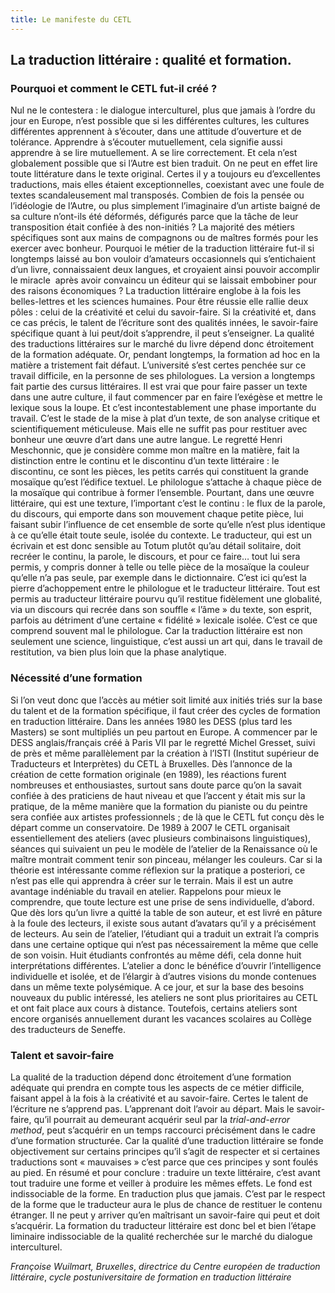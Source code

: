 ```yaml
---
title: Le manifeste du CETL
---
```


## La traduction littéraire&nbsp;: qualité et formation.

### Pourquoi et comment le CETL fut-il créé ?

Nul ne le contestera&nbsp;: le dialogue interculturel, plus que jamais à l’ordre du jour en Europe, n’est possible que si les différentes cultures, les cultures différentes apprennent à s’écouter, dans une attitude d’ouverture et de tolérance. Apprendre à s’écouter mutuellement, cela signifie aussi apprendre à se lire mutuellement. A se lire correctement. Et cela n’est globalement possible que si l’Autre est bien traduit. On ne peut en effet lire toute littérature dans le texte original.
Certes il y a toujours eu d’excellentes traductions, mais elles étaient exceptionnelles, coexistant avec une foule de textes scandaleusement mal transposés. Combien de fois la pensée ou l’idéologie de l’Autre, ou plus simplement l’imaginaire d’un artiste baigné de sa culture n’ont-ils été déformés, défigurés parce que la tâche de leur transposition était confiée à des non-initiés ? La majorité des métiers spécifiques sont aux mains de compagnons ou de maîtres formés pour les exercer avec bonheur. Pourquoi le métier de la traduction littéraire fut-il si longtemps laissé au bon vouloir d’amateurs occasionnels qui s’entichaient d’un livre, connaissaient deux langues, et croyaient ainsi pouvoir accomplir le miracle  après avoir convaincu un éditeur qui se laissait embobiner pour des raisons économiques ?
La traduction littéraire englobe à la fois les belles-lettres et les sciences humaines. Pour être réussie elle rallie deux pôles&nbsp;: celui de la créativité et celui du savoir-faire. Si la créativité et, dans ce cas précis, le talent de l’écriture sont des qualités innées, le savoir-faire spécifique quant à lui peut/doit s’apprendre, il peut s’enseigner. La qualité des traductions littéraires sur le marché du livre dépend donc étroitement de la formation adéquate. Or, pendant longtemps, la formation ad hoc en la matière a tristement fait défaut. L’université s’est certes penchée sur ce travail difficile, en la personne de ses philologues. La version a longtemps fait partie des cursus littéraires. Il est vrai que pour faire passer un texte dans une autre culture, il faut commencer par en faire l’exégèse et mettre le lexique sous la loupe. Et c’est incontestablement une phase importante du travail. C’est le stade de la mise à plat d’un texte, de son analyse critique et scientifiquement méticuleuse. Mais elle ne suffit pas pour restituer avec bonheur une œuvre d’art dans une autre langue. Le regretté Henri Meschonnic, que je considère comme mon maître en la matière, fait la distinction entre le continu et le discontinu d’un texte littéraire&nbsp;: le discontinu, ce sont les pièces, les petits carrés qui constituent la grande mosaïque qu’est l’édifice textuel. Le philologue s’attache à chaque pièce de la mosaïque qui contribue à former l’ensemble. Pourtant, dans une œuvre littéraire, qui est une texture, l’important c’est le continu&nbsp;: le flux de la parole, du discours, qui emporte dans son mouvement chaque petite pièce, lui faisant subir l’influence de cet ensemble de sorte qu’elle n’est plus identique à ce qu’elle était toute seule, isolée du contexte. Le traducteur, qui est un écrivain et est donc sensible au Totum plutôt qu’au détail solitaire, doit recréer le continu, la parole, le discours, et pour ce faire… tout lui sera permis, y compris donner à telle ou telle pièce de la mosaïque la couleur qu’elle n’a pas seule, par exemple dans le dictionnaire.
C’est ici qu’est la pierre d’achoppement entre le philologue et le traducteur littéraire. Tout est permis au traducteur littéraire pourvu qu’il restitue fidèlement une globalité, via un discours qui recrée dans son souffle «&nbsp;l’âme&nbsp;» du texte, son esprit, parfois au détriment d’une certaine «&nbsp;fidélité&nbsp;» lexicale isolée. C’est ce que comprend souvent mal le philologue. Car la traduction littéraire est non seulement une science, linguistique, c’est aussi un art qui, dans le travail de restitution, va bien plus loin que la phase analytique.

### Nécessité d’une formation

Si l’on veut donc que l’accès au métier soit limité aux initiés triés sur la base du talent et de la formation spécifique, il faut créer des cycles de formation en traduction littéraire. Dans les années 1980 les DESS (plus tard les Masters) se sont multipliés un peu partout en Europe. A commencer par le DESS anglais/français créé à Paris VII par le regretté Michel Gresset, suivi de près et même parallèlement par la création à l’ISTI (Institut supérieur de Traducteurs et Interprètes) du CETL à Bruxelles. Dès l’annonce de la création de cette formation originale (en 1989), les réactions furent nombreuses et enthousiastes, surtout sans doute parce qu’on la savait confiée à des praticiens de haut niveau et que l’accent y était mis sur la pratique, de la même manière que la formation du pianiste ou du peintre sera confiée aux artistes professionnels ; de là que le CETL fut conçu dès le départ comme un conservatoire. De 1989 à 2007 le CETL organisait essentiellement des ateliers (avec plusieurs combinaisons linguistiques), séances qui suivaient un peu le modèle de l’atelier de la Renaissance où le maître montrait comment tenir son pinceau, mélanger les couleurs. Car si la théorie est intéressante comme réflexion sur la pratique a posteriori, ce n’est pas elle qui apprendra à créer sur le terrain.
Mais il est un autre avantage indéniable du travail en atelier. Rappelons pour mieux le comprendre, que toute lecture est une prise de sens individuelle, d’abord. Que dès lors qu’un livre a quitté la table de son auteur, et est livré en pâture à la foule des lecteurs, il existe sous autant d’avatars qu’il y a précisément de lecteurs. Au sein de l’atelier, l’étudiant qui a traduit un extrait l’a compris dans une certaine optique qui n’est pas nécessairement la même que celle de son voisin. Huit étudiants confrontés au même défi, cela donne huit interprétations différentes. L’atelier a donc le bénéfice d’ouvrir l’intelligence individuelle et isolée, et de l’élargir à d’autres visions du monde contenues dans un même texte polysémique.
A ce jour, et sur la base des besoins nouveaux du public intéressé, les ateliers ne sont plus prioritaires au CETL et ont fait place aux cours à distance. Toutefois, certains ateliers sont encore organisés annuellement durant les vacances scolaires au Collège des traducteurs de Seneffe.

### Talent et savoir-faire

La qualité de la traduction dépend donc étroitement d’une formation adéquate qui prendra en compte tous les aspects de ce métier difficile, faisant appel à la fois à la créativité et au savoir-faire. Certes le talent de l’écriture ne s’apprend pas. L’apprenant doit l’avoir au départ. Mais le savoir-faire, qu’il pourrait au demeurant acquérir seul par la _trial-and-error method_, peut s’acquérir en un temps raccourci précisément dans le cadre d’une formation structurée. Car la qualité d’une traduction littéraire se fonde objectivement sur certains principes qu’il s’agit de respecter et si certaines traductions sont «&nbsp;mauvaises&nbsp;» c’est parce que ces principes y sont foulés au pied.
En résumé et pour conclure&nbsp;: traduire un texte littéraire, c’est avant tout traduire une forme et veiller à produire les mêmes effets. Le fond est indissociable de la forme. En traduction plus que jamais. C’est par le respect de la forme que le traducteur aura le plus de chance de restituer le contenu étranger. Il ne peut y arriver qu’en maîtrisant un savoir-faire qui peut et doit s’acquérir. La formation du traducteur littéraire est donc bel et bien l’étape liminaire indissociable de la qualité recherchée sur le marché du dialogue interculturel.

_Françoise Wuilmart, Bruxelles_, _directrice du Centre européen de traduction littéraire_, _cycle postuniversitaire de formation en traduction littéraire_
